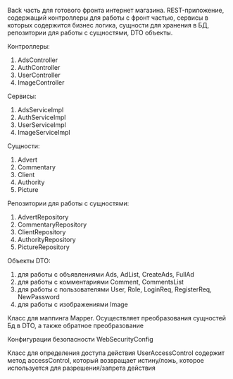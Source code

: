 Back часть для готового фронта интернет магазина. REST-приложение, содержащий контроллеры для работы с фронт частью, сервисы в которых содержится бизнес логика, сущности для хранения в БД, репозитории для работы с сущностями, DTO объекты.

Контроллеры:
1. AdsController
2. AuthController
3. UserController
4. ImageController

Сервисы:
1. AdsServiceImpl
2. AuthServiceImpl
3. UserServiceImpl
4. ImageServiceImpl

Сущности:
1. Advert
2. Commentary
3. Client
4. Authority
5. Picture

Репозитории для работы с сущностями:
1. AdvertRepository
2. CommentaryRepository
3. ClientRepository
4. AuthorityRepository
5. PictureRepository

Объекты DTO:
1. для работы с объявлениями Ads, AdList, CreateAds, FullAd
2. для работы с комментариями Comment, CommentsList
3. для работы с пользователями User, Role, LoginReq, RegisterReq, NewPassword
4. для работы с изображениями Image

Класс для маппинга Mapper. Осуществляет преобразования сущностей Бд в DTO, а также обратное преобразование

Конфигурации безопасности WebSecurityConfig

Класс для определения доступа действия UserAccessControl содержит метод accessControl, который возвращает истину/ложь, которое используется для разрешения/запрета действия




